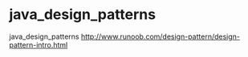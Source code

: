# java_design_patterns
java_design_patterns
http://www.runoob.com/design-pattern/design-pattern-intro.html
